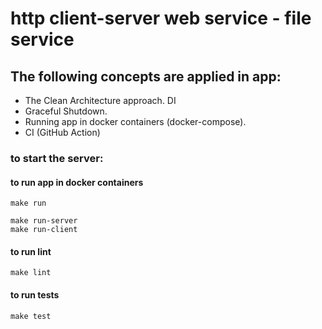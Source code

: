 # http client-server web service - file service

## The following concepts are applied in app:
- The Clean Architecture approach. DI
- Graceful Shutdown.
- Running app in docker containers (docker-compose).
- CI (GitHub Action)


### to start the server:

#### to run app in docker containers
```
make run
```

```
make run-server
make run-client
```

#### to run lint
```
make lint
```

#### to run tests
```
make test
```
